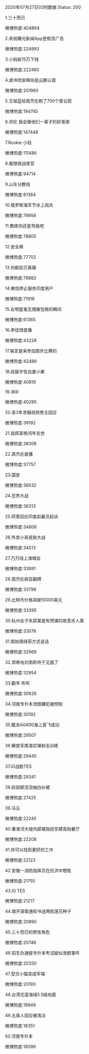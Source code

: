 2020年07月27日03时数据
Status: 200

1.三十而已

微博热度:404894

2.央视曝光新闻App登假货广告

微博热度:224993

3.小蚂蚁15万下线

微博热度:222460

4.虞书欣安崎向岳云鹏认错

微博热度:201960

5.王祖蓝给周杰伦刷了700个穿云箭

微博热度:194745

6.邓伦 我会做他们一辈子的好弟弟

微博热度:147448

7.Rookie 小钰

微博热度:111486

8.极限挑战收官

微博热度:94714

9.山东分数线

微博热度:81384

10.俄罗斯海军节水上阅兵

微博热度:79956

11.教练你还是骂我吧

微博热度:78805

12.安全裤

微博热度:77702

13.何猷启已离婚

微博热度:76882

14.微信停止服务印度用户

微博热度:71918

15.女明星毫无偶像包袱的瞬间

微博热度:61365

16.李佳琦直播

微博热度:43228

17.喻言是来参加跑步比赛的

微博热度:42489

18.段振宇告白姜小果

微博热度:40819

19.369

微博热度:40295

20.录3年求婚视频男主回应

微博热度:39192

21.指挥家杨鸿年去世

微博热度:38306

22.周杰伦直播

微博热度:37757

23.国安

微博热度:36532

24.忍界大战

微博热度:36313

25.阿里回应印度前雇员起诉

微博热度:34806

26.外卖小哥皮肤大战

微博热度:34513

27.乃万线上演唱会

微博热度:33991

28.周杰伦疯狂翻牌

微博热度:33798

29.比特币价格突破10000美元

微博热度:33395

30.杭州女子失踪案是有预谋的故意杀人案

微博热度:33076

31.假如用绿茶方式说话

微博热度:32969

32.郑希怡刘雨昕终于见面了

微博热度:32954

33.戳爷 布布

微博热度:30626

34.河南专升本泄题嫌犯被控制

微博热度:30192

35.鲲龙AG600海上首飞成功

微博热度:29507

36.解放军南海实弹射击训练

微博热度:29445

37.iG战胜TES

微博热度:29341

38.赵丽颖泡泡袖白纱裙

微博热度:27425

39.马云

微博热度:22245

40.秦淮河大堤内部被指挖空建高档餐厅

微博热度:22208

41.你可以找到更好的工作

微博热度:22123

42.安徽一消防指挥员在抗洪中牺牲

微博热度:21755

43.iG TES

微博热度:21217

44.南开录取通知书送两粒莲花种子

微博热度:20890

45.三十而已的男性角色

微博热度:20746

46.招生办通报专升本考试疑似泄题事件

微博热度:20330

47.受灾小猫变成军喵

微博热度:20193

48.台湾花莲海域5.5级地震

微博热度:19949

49.五条人回应被淘汰

微博热度:18351

50.河南专升本

微博热度:18099

